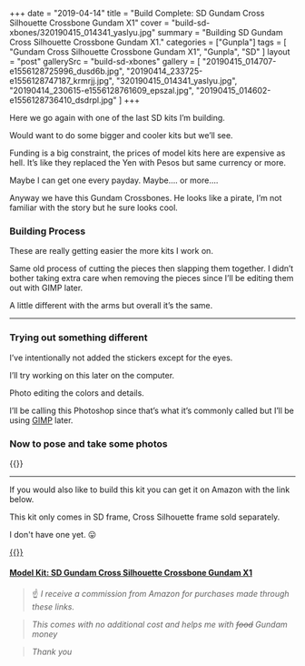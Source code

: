+++
date = "2019-04-14"
title = "Build Complete: SD Gundam Cross Silhouette Crossbone Gundam X1"
cover = "build-sd-xbones/320190415_014341_yaslyu.jpg"
summary = "Building SD Gundam Cross Silhouette Crossbone Gundam X1."
categories = ["Gunpla"]
tags = [
  "Gundam Cross Silhouette Crossbone Gundam X1",
  "Gunpla",
  "SD"
]
layout = "post"
gallerySrc = "build-sd-xbones"
gallery = [
  "20190415_014707-e1556128725996_dusd6b.jpg",
  "20190414_233725-e1556128747187_krmrjj.jpg",
  "320190415_014341_yaslyu.jpg",
  "20190414_230615-e1556128761609_epszal.jpg",
  "20190415_014602-e1556128736410_dsdrpl.jpg"
]
+++

Here we go again with one of the last SD kits I’m building.

Would want to do some bigger and cooler kits but we’ll see.

Funding is a big constraint, the prices of model kits here are expensive as hell. It’s like they replaced the Yen with Pesos but same currency or more.

Maybe I can get one every payday. Maybe…. or more….

Anyway we have this Gundam Crossbones. He looks like a pirate, I’m not familiar with the story but he sure looks cool.

### Building Process

These are really getting easier the more kits I work on.

Same old process of cutting the pieces then slapping them together. I didn’t bother taking extra care when removing the pieces since I’ll be editing them out with GIMP later.

A little different with the arms but overall it’s the same.

---

### Trying out something different

I’ve intentionally not added the stickers except for the eyes.

I’ll try working on this later on the computer.

Photo editing the colors and details.

I’ll be calling this Photoshop since that’s what it’s commonly called but I’ll be using [GIMP](https://www.gimp.org/) later.

### Now to pose and take some photos

{{<folder-gallery>}}

---

If you would also like to build this kit you can get it on Amazon with the link below.

This kit only comes in SD frame, Cross Silhouette frame sold separately.

I don't have one yet. :stuck_out_tongue:

[{{<tinyImage src="affiliates/sdcrossbones_ir20cq.jpg">}}](https://amzn.to/2HIDf0K)

#### [Model Kit: SD Gundam Cross Silhouette Crossbone Gundam X1](https://amzn.to/2HIDf0K)

>:point_up: *I receive a commission from Amazon for purchases made through these links.*

>*This comes with no additional cost and helps me with ~~food~~ Gundam money*

>*Thank you*
